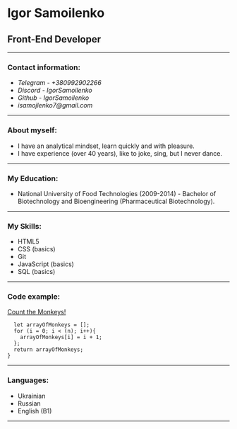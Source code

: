 # Igor Samoilenko
## Front-End Developer
---
### Contact information:
* _Telegram - +380992902266_
* _Discord - IgorSamoilenko_
* _Github - IgorSamoilenko_
* _isamojlenko7@gmail.com_
---
### About myself:
* I have an analytical mindset, learn quickly and with pleasure.
* I have experience (over 40 years), like to joke, sing, but I never dance.
---
### My Education:
* National University of Food Technologies
(2009-2014) - Bachelor of Biotechnology and Bioengineering (Pharmaceutical Biotechnology).
---
### My Skills:
* HTML5
* CSS (basics)
* Git
* JavaScript (basics)
* SQL (basics)
---
### Code example:
[Count the Monkeys!
](https://www.codewars.com/kata/56f69d9f9400f508fb000ba7/train/javascript)
```function monkeyCount(n) {
  let arrayOfMonkeys = [];
  for (i = 0; i < (n); i++){
    arrayOfMonkeys[i] = i + 1;
  };
  return arrayOfMonkeys;
}
```
---
### Languages:
* Ukrainian
* Russian
* English (B1)
---